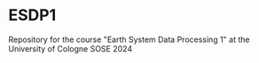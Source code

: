 # ESDP1
Repository for the course "Earth System Data Processing 1" at the University of Cologne SOSE 2024
